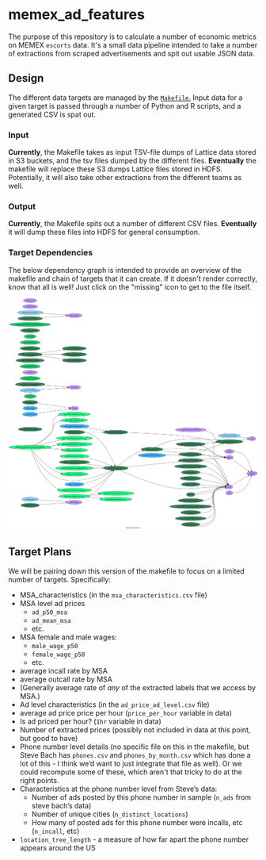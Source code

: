 # memex_ad_features
The purpose of this repository is to calculate a number of economic metrics on MEMEX `escorts` data. It's a small data pipeline intended to take a number of extractions from scraped advertisements and spit out usable JSON data.

## Design
The different data targets are managed by the [`Makefile`.](https://github.com/giantoak/memex_ad_features/blob/master/Makefile) Input data for a given target is passed through a number of Python and R scripts, and a generated CSV is spat out.

### Input
**Currently**, the Makefile takes as input TSV-file dumps of Lattice data stored in S3 buckets, and the tsv files dumped by the different files. **Eventually** the makefile will replace these S3 dumps Lattice files stored in HDFS. Potentially, it will also take other extractions from the different teams as well.

### Output
**Currently**, the Makefile spits out a number of different CSV files. **Eventually** it will dump these files into HDFS for general consumption.

### Target Dependencies
The below dependency graph is intended to provide an overview of the makefile and chain of targets that it can create. If it doesn't render correctly, know that all is well! Just click on the "missing" icon to get to the file itself.

![Markdown Target Dependencies](https://github.com/giantoak/memex_ad_features/blob/master/makefile_graph.svg "Makefile sources and targets")

## Target Plans
We will be pairing down this version of the makefile to focus on a limited number of targets. Specifically:
* MSA_characteristics (in the `msa_characteristics.csv` file)
* MSA level ad prices
  * `ad_p50_msa`
  * `ad_mean_msa`
  * etc.
* MSA female and male wages:
  * `male_wage_p50`
  * `female_wage_p50`
  * etc.
* average incall rate by MSA
* average outcall rate by MSA
* (Generally average rate of *any* of the extracted labels that we access by MSA.)
* Ad level characteristics (in the `ad_price_ad_level.csv` file)
* average ad price price per hour (`price_per_hour` variable in data)
* Is ad priced per hour? (`1hr` variable in data)
* Number of extracted prices (possibly not included in data at this point, but good to have)
* Phone number level details (no specific file on this in the makefile, but Steve Bach has `phones.csv` and `phones_by_month.csv` which has done a lot of this - I think we’d want to just integrate that file as well). Or we could recompute some of these, which aren't that tricky to do at the right points. 
* Characteristics at the phone number level from Steve’s data:
  * Number of ads posted by this phone number in sample (`n_ads` from steve bach’s data)
  * Number of unique cities (`n_distinct_locations`)
  * How many of posted ads for this phone number were incalls, etc (`n_incall`, etc)
* `location_tree_length` - a measure of how far apart the phone number appears around the US
